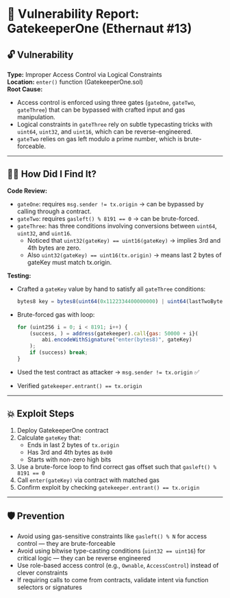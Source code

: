 # 🎯 Vulnerability Report: GatekeeperOne (Ethernaut #13)

## 🔓 Vulnerability  
**Type:** Improper Access Control via Logical Constraints  
**Location:** `enter()` function (GatekeeperOne.sol)  
**Root Cause:**  
- Access control is enforced using three gates (`gateOne`, `gateTwo`, `gateThree`) that can be bypassed with crafted input and gas manipulation.
- Logical constraints in `gateThree` rely on subtle typecasting tricks with `uint64`, `uint32`, and `uint16`, which can be reverse-engineered.
- `gateTwo` relies on gas left modulo a prime number, which is brute-forceable.

---

## 🕵️‍♂️ How Did I Find It?

**Code Review:**  
- `gateOne`: requires `msg.sender != tx.origin` → can be bypassed by calling through a contract.
- `gateTwo`: requires `gasleft() % 8191 == 0` → can be brute-forced.
- `gateThree`: has three conditions involving conversions between `uint64`, `uint32`, and `uint16`.
    - Noticed that `uint32(gateKey) == uint16(gateKey)` → implies 3rd and 4th bytes are zero.
    - Also `uint32(gateKey) == uint16(tx.origin)` → means last 2 bytes of gateKey must match tx.origin.

**Testing:**  
- Crafted a `gateKey` value by hand to satisfy all `gateThree` conditions:
 
  ```js
  bytes8 key = bytes8(uint64(0x1122334400000000) | uint64(lastTwoBytes));
  ```
- Brute-forced gas with loop:
  
  ```js
  for (uint256 i = 0; i < 8191; i++) {
      (success, ) = address(gatekeeper).call{gas: 50000 + i}(
          abi.encodeWithSignature("enter(bytes8)", gateKey)
      );
      if (success) break;
  }
  ```
- Used the test contract as attacker → `msg.sender != tx.origin` ✅
- Verified `gatekeeper.entrant() == tx.origin`

---

## 💥 Exploit Steps

1. Deploy GatekeeperOne contract
2. Calculate `gateKey` that:
   - Ends in last 2 bytes of `tx.origin`
   - Has 3rd and 4th bytes as `0x00`
   - Starts with non-zero high bits
3. Use a brute-force loop to find correct gas offset such that `gasleft() % 8191 == 0`
4. Call `enter(gateKey)` via contract with matched gas
5. Confirm exploit by checking `gatekeeper.entrant() == tx.origin`

---

## 🛡️ Prevention

- Avoid using gas-sensitive constraints like `gasleft() % N` for access control — they are brute-forceable
- Avoid using bitwise type-casting conditions (`uint32 == uint16`) for critical logic — they can be reverse engineered
- Use role-based access control (e.g., `Ownable`, `AccessControl`) instead of clever constraints
- If requiring calls to come from contracts, validate intent via function selectors or signatures

